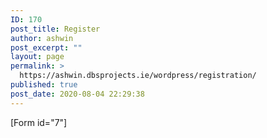 ```yaml
---
ID: 170
post_title: Register
author: ashwin
post_excerpt: ""
layout: page
permalink: >
  https://ashwin.dbsprojects.ie/wordpress/registration/
published: true
post_date: 2020-08-04 22:29:38
---
```

[Form id="7"]